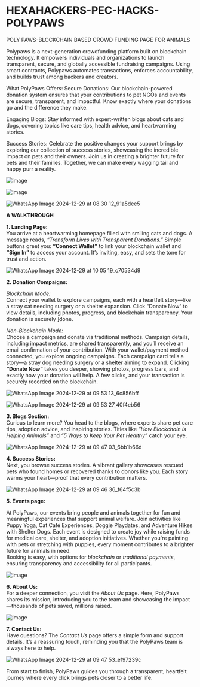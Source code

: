 # HEXAHACKERS-PEC-HACKS-POLYPAWS
POLY PAWS-BLOCKCHAIN BASED CROWD FUNDING PAGE FOR ANIMALS

Polypaws is a next-generation crowdfunding platform built on blockchain technology. It empowers individuals and organizations to launch transparent, secure, and globally accessible fundraising campaigns. Using smart contracts, Polypaws automates transactions, enforces accountability, and builds trust among backers and creators.

What PolyPaws Offers:
Secure Donations: Our blockchain-powered donation system ensures that your contributions to pet NGOs and events are secure, transparent, and impactful. Know exactly where your donations go and the difference they make.

Engaging Blogs: Stay informed with expert-written blogs about cats and dogs, covering topics like care tips, health advice, and heartwarming stories.

Success Stories: Celebrate the positive changes your support brings by exploring our collection of success stories, showcasing the incredible impact on pets and their owners.
Join us in creating a brighter future for pets and their families. Together, we can make every wagging tail and happy purr a reality.

![image](https://github.com/user-attachments/assets/60744c8e-aec4-4974-aa98-018ec0969de5)

![image](https://github.com/user-attachments/assets/f11686be-273e-40dd-9401-7fada206e08b)

![WhatsApp Image 2024-12-29 at 08 30 12_91a5dee5](https://github.com/user-attachments/assets/6851af9c-8b92-44b3-8e79-639ebc02ed29)


**A WALKTHROUGH**

**1. Landing Page:**  
You arrive at a heartwarming homepage filled with smiling cats and dogs. A message reads, *“Transform Lives with Transparent Donations.”* Simple buttons greet you: **“Connect Wallet”** to link your blockchain wallet and **“Sign In”** to access your account. It’s inviting, easy, and sets the tone for trust and action. 

![WhatsApp Image 2024-12-29 at 10 05 19_c70534d9](https://github.com/user-attachments/assets/85942714-15ab-4118-b95f-60a0ab879dd9)



**2. Donation Compaigns:**  

*Blockchain Mode:*  
Connect your wallet to explore campaigns, each with a heartfelt story—like a stray cat needing surgery or a shelter expansion. Click “Donate Now” to view details, including photos, progress, and blockchain transparency. Your donation is securely ]done.

*Non-Blockchain Mode:*  
Choose a campaign and donate via traditional methods. Campaign details, including impact metrics, are shared transparently, and you’ll receive an email confirmation of your contribution.
With your wallet/payment method connected, you explore ongoing campaigns. Each campaign card tells a story—a stray dog needing surgery or a shelter aiming to expand. Clicking **“Donate Now”** takes you deeper, showing photos, progress bars, and exactly how your donation will help. A few clicks, and your transaction is securely recorded on the blockchain.  

![WhatsApp Image 2024-12-29 at 09 53 13_6c856bff](https://github.com/user-attachments/assets/efc14ec1-4e99-4c04-98fd-54d43addfcee)

![WhatsApp Image 2024-12-29 at 09 53 27_40f4eb56](https://github.com/user-attachments/assets/48f5bd8a-8519-4ca6-a488-5e9c44e7af6d)


**3. Blogs Section:**  
Curious to learn more? You head to the blogs, where experts share pet care tips, adoption advice, and inspiring stories. Titles like *“How Blockchain is Helping Animals”* and *“5 Ways to Keep Your Pet Healthy”* catch your eye.  

![WhatsApp Image 2024-12-29 at 09 47 03_6bb1b66d](https://github.com/user-attachments/assets/9a3c75ad-6039-4862-9dec-bcf6209de2f0)



**4. Success Stories:**  
Next, you browse success stories. A vibrant gallery showcases rescued pets who found homes or recovered thanks to donors like you. Each story warms your heart—proof that every contribution matters.  


![WhatsApp Image 2024-12-29 at 09 46 36_f64f5c3b](https://github.com/user-attachments/assets/c0cdcfc1-a26f-4196-ac2a-bf9c93581bcf)

**5. Events page:** 

At PolyPaws, our events bring people and animals together for fun and meaningful experiences that support animal welfare. Join activities like Puppy Yoga, Cat Café Experiences, Doggie Playdates, and Adventure Hikes with Shelter Dogs. Each event is designed to create joy while raising funds for medical care, shelter, and adoption initiatives. Whether you're painting with pets or stretching with puppies, every moment contributes to a brighter future for animals in need.  
Booking is easy, with options for *blockchain* or *traditional payments*, ensuring transparency and accessibility for all participants.


![image](https://github.com/user-attachments/assets/42d10e49-50f8-405e-95ac-8bdd5afa8a47)


**6. About Us:**  
For a deeper connection, you visit the *About Us* page. Here, PolyPaws shares its mission, introducing you to the team and showcasing the impact—thousands of pets saved, millions raised.  

![image](https://github.com/user-attachments/assets/219939eb-40f9-4b31-890c-96aa96b186ed)



**7. Contact Us:**  
Have questions? The *Contact Us* page offers a simple form and support details. It’s a reassuring touch, reminding you that the PolyPaws team is always here to help.  

![WhatsApp Image 2024-12-29 at 09 47 53_ef97239c](https://github.com/user-attachments/assets/1cf0d760-bc7e-47a8-98d9-9b0c17474197)


From start to finish, PolyPaws guides you through a transparent, heartfelt journey where every click brings pets closer to a better life.



